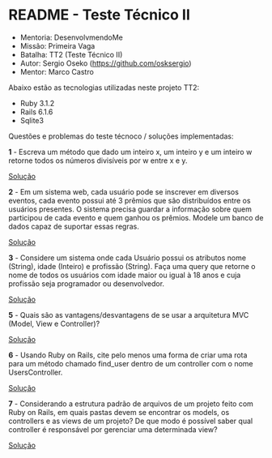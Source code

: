# README - Teste Técnico II
- Mentoria: DesenvolvmendoMe
- Missão: Primeira Vaga
- Batalha: TT2 (Teste Técnico II)
- Autor: Sergio Oseko (https://github.com/osksergio)
- Mentor: Marco Castro

Abaixo estão as tecnologias utilizadas neste projeto TT2:

* Ruby 3.1.2
* Rails 6.1.6
* Sqlite3

Questões e problemas do teste técnoco / soluções implementadas:

**1** - Escreva um método que dado um inteiro x, um inteiro y e um inteiro w retorne todos os números divisíveis por w entre x e y.

[Solução]( )


**2** - Em um sistema web, cada usuário pode se inscrever em diversos eventos, cada evento possui até 3 prêmios que são distribuídos entre os usuários presentes. O sistema precisa guardar a informação sobre quem participou de cada evento e quem ganhou os prêmios. Modele um banco de dados capaz de suportar essas regras.

[Solução]( )

**3** - Considere um sistema onde cada Usuário possui os atributos nome (String), idade (Inteiro) e profissão (String). Faça uma query que retorne o nome de todos os usuários com idade maior ou igual à 18 anos e cuja profissão seja programador ou desenvolvedor.

[Solução]( )

**5** - Quais são as vantagens/desvantagens de se usar a arquitetura MVC (Model, View e Controller)?

[Solução]( )

**6** - Usando Ruby on Rails, cite pelo menos uma forma de criar uma rota para um método chamado find_user dentro de um controller com o nome UsersController.

[Solução]( )

**7** - Considerando a estrutura padrão de arquivos de um projeto feito com Ruby on Rails, em quais pastas devem se encontrar os models, os controllers e as views de um projeto? De que modo é possível saber qual controller é responsável por gerenciar uma determinada view?

[Solução]( )